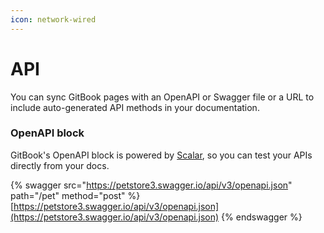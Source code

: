 ```yaml
---
icon: network-wired
---
```


# API

You can sync GitBook pages with an OpenAPI or Swagger file or a URL to include auto-generated API methods in your documentation.

### OpenAPI block

GitBook's OpenAPI block is powered by [Scalar](https://scalar.com/), so you can test your APIs directly from your docs.

{% swagger src="https://petstore3.swagger.io/api/v3/openapi.json" path="/pet" method="post" %}
[https://petstore3.swagger.io/api/v3/openapi.json](https://petstore3.swagger.io/api/v3/openapi.json)
{% endswagger %}
